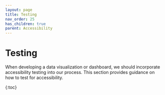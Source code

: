 ```yaml
---
layout: page
title: Testing
nav_order: 25
has_children: true
parent: Accessibility
---
```


# Testing

When developing a data visualization or dashboard, we should incorporate accessibility testing into our process. This section provides guidance on how to test for accessibility. 

{:toc}